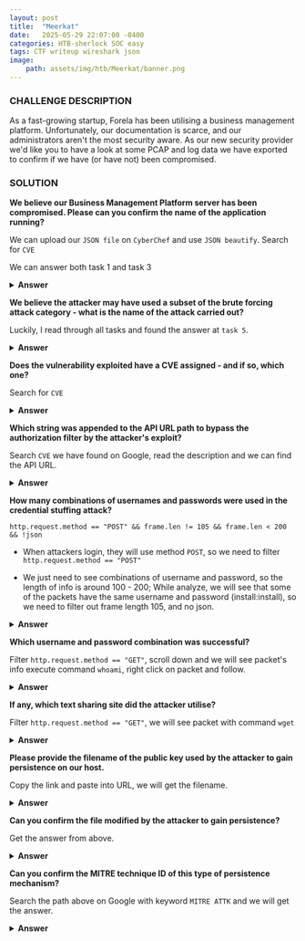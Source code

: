```yaml
---
layout: post
title:  "Meerkat"
date:   2025-05-29 22:07:00 -0400
categories: HTB-sherlock SOC easy
tags: CTF writeup wireshark json
image:
    path: assets/img/htb/Meerkat/banner.png
---
```


### CHALLENGE DESCRIPTION
As a fast-growing startup, Forela has been utilising a business management platform. Unfortunately, our documentation is scarce, and our administrators aren't the most security aware. As our new security provider we'd like you to have a look at some PCAP and log data we have exported to confirm if we have (or have not) been compromised.

### SOLUTION 

**We believe our Business Management Platform server has been compromised. Please can you confirm the name of the application running?**

We can upload our `JSON file` on `CyberChef` and use `JSON beautify`. Search for `CVE`

We can answer both task 1 and task 3

<details>
<summary><b>Answer</b></summary>
Bonitasoft
</details>

**We believe the attacker may have used a subset of the brute forcing attack category - what is the name of the attack carried out?**

Luckily, I read through all tasks and found the answer at `task 5`.

<details>
<summary><b>Answer</b></summary>
credential stuffing
</details>

**Does the vulnerability exploited have a CVE assigned - and if so, which one?**

Search for `CVE`

<details>
<summary><b>Answer</b></summary>
CVE-2022-25237
</details>

**Which string was appended to the API URL path to bypass the authorization filter by the attacker's exploit?**

Search `CVE` we have found on Google, read the description and we can find the API URL.

<details>
<summary><b>Answer</b></summary>
i18ntranslation
</details>

**How many combinations of usernames and passwords were used in the credential stuffing attack?**

``
http.request.method == "POST" && frame.len != 105 && frame.len < 200 && !json
``

- When attackers login, they will use method `POST`, so we need to filter `http.request.method == "POST"`

- We just need to see combinations of username and password, so the length of info is around 100 - 200; While analyze, we will see that some of the packets have the same username and password (install:install), so we need to filter out frame length 105, and no json.

<details>
<summary><b>Answer</b></summary>
56
</details>

**Which username and password combination was successful?**

Filter `http.request.method == "GET"`, scroll down and we will see packet's info execute command `whoami`, right click on packet and follow.

<details>
<summary><b>Answer</b></summary>
seb.broom@forela.co.uk:g0vernm3nt
</details>

**If any, which text sharing site did the attacker utilise?**

Filter `http.request.method == "GET"`, we will see packet with command `wget`

<details>
<summary><b>Answer</b></summary>
pastes.io
</details>

**Please provide the filename of the public key used by the attacker to gain persistence on our host.**

Copy the link and paste into URL, we will get the filename.

<details>
<summary><b>Answer</b></summary>
hffgra4unv
</details>

**Can you confirm the file modified by the attacker to gain persistence?**

Get the answer from above.

<details>
<summary><b>Answer</b></summary>
/home/ubuntu/.ssh/authorized_keys
</details>

**Can you confirm the MITRE technique ID of this type of persistence mechanism?**

Search the path above on Google with keyword `MITRE ATTK` and we will get the answer.

<details>
<summary><b>Answer</b></summary>
T1098.004
</details>
